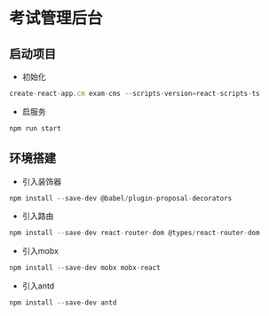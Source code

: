 # 考试管理后台

## 启动项目
- 初始化
```js
create-react-app.cm exam-cms --scripts-version=react-scripts-ts
```

- 启服务
```js
npm run start
```

## 环境搭建
- 引入装饰器
```js
npm install --save-dev @babel/plugin-proposal-decorators
```

- 引入路由
```js
npm install --save-dev react-router-dom @types/react-router-dom
```

- 引入mobx
```js
npm install --save-dev mobx mobx-react
```

- 引入antd
```js
npm install --save-dev antd
```
